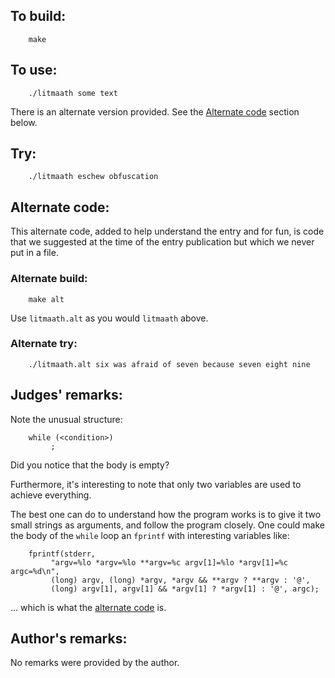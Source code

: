 ## To build:

``` <!---sh-->
    make
```


## To use:

``` <!---sh-->
    ./litmaath some text
```

There is an alternate version provided. See the [Alternate
code](#alternate-code) section below.


## Try:

``` <!---sh-->
    ./litmaath eschew obfuscation
```


## Alternate code:

This alternate code, added to help understand the entry and for fun, is code
that we suggested at the time of the entry publication but which we never put in
a file.


### Alternate build:

``` <!---sh-->
    make alt
```

Use `litmaath.alt` as you would `litmaath` above.


### Alternate try:

``` <!---sh-->
    ./litmaath.alt six was afraid of seven because seven eight nine
```


## Judges' remarks:

Note the unusual structure:


``` <!---c-->
    while (<condition>)
         ;
```

Did you notice that the body is empty?

Furthermore, it's interesting to note that only two variables are
used to achieve everything.

The best one can do to understand how the program works is to give it
two small strings as arguments, and follow the program closely.  One
could make the body of the `while` loop an `fprintf` with interesting
variables like:


``` <!---c-->
    fprintf(stderr,
         "argv=%lo *argv=%lo **argv=%c argv[1]=%lo *argv[1]=%c argc=%d\n",
         (long) argv, (long) *argv, *argv && **argv ? **argv : '@',
         (long) argv[1], argv[1] && *argv[1] ? *argv[1] : '@', argc);
```

... which is what the [alternate code](#alternate-code) is.


## Author's remarks:

No remarks were provided by the author.


<!--

    Copyright © 1984-2024 by Landon Curt Noll. All Rights Reserved.

    You are free to share and adapt this file under the terms of this license:

        Creative Commons Attribution-ShareAlike 4.0 International (CC BY-SA 4.0)

    For more information, see:

        https://creativecommons.org/licenses/by-sa/4.0/

-->
